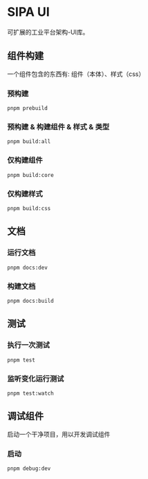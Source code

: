<!--
 * @Author: zhouxiajie86@gmail.com
 * @Date: 2023-08-15 14:53:45
 * @LastEditors: zhouxiajie86@gmail.com
 * @LastEditTime: 2023-10-07 16:21:42
 * @FilePath: /sipa-ui/README.md
 * @Description:
-->

# SIPA UI

可扩展的工业平台架构-UI库。

## 组件构建

一个组件包含的东西有: 组件（本体）、样式（css）

### 预构建

```shell
pnpm prebuild
```

### 预构建 & 构建组件 & 样式 & 类型

```shell
pnpm build:all
```

### 仅构建组件

```shell
pnpm build:core
```

### 仅构建样式

```shell
pnpm build:css
```

## 文档

### 运行文档

```shell
pnpm docs:dev
```

### 构建文档

```shell
pnpm docs:build
```

## 测试

### 执行一次测试

```shell
pnpm test
```

### 监听变化运行测试

```shell
pnpm test:watch
```

## 调试组件

启动一个干净项目，用以开发调试组件

### 启动

```shell
pnpm debug:dev
```
